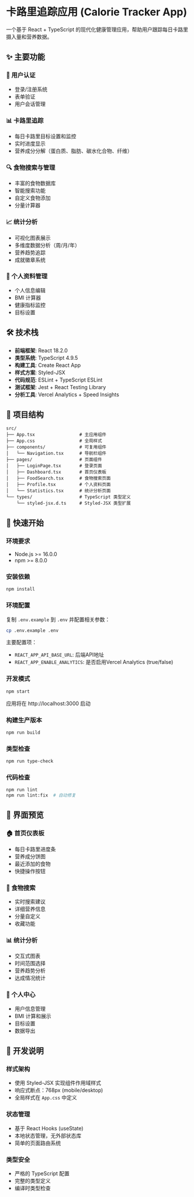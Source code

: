 # 卡路里追踪应用 (Calorie Tracker App)

一个基于 React + TypeScript 的现代化健康管理应用，帮助用户跟踪每日卡路里摄入量和营养数据。

## ✨ 主要功能

### 🔐 用户认证

-   登录/注册系统
-   表单验证
-   用户会话管理

### 📊 卡路里追踪

-   每日卡路里目标设置和监控
-   实时进度显示
-   营养成分分解（蛋白质、脂肪、碳水化合物、纤维）

### 🔍 食物搜索与管理

-   丰富的食物数据库
-   智能搜索功能
-   自定义食物添加
-   分量计算器

### 📈 统计分析

-   可视化图表展示
-   多维度数据分析（周/月/年）
-   营养趋势追踪
-   成就徽章系统

### 👤 个人资料管理

-   个人信息编辑
-   BMI 计算器
-   健康指标监控
-   目标设置

## 🛠️ 技术栈

-   **前端框架**: React 18.2.0
-   **类型系统**: TypeScript 4.9.5
-   **构建工具**: Create React App
-   **样式方案**: Styled-JSX
-   **代码规范**: ESLint + TypeScript ESLint
-   **测试框架**: Jest + React Testing Library
-   **分析工具**: Vercel Analytics + Speed Insights

## 📁 项目结构

```
src/
├── App.tsx                 # 主应用组件
├── App.css                 # 全局样式
├── components/             # 可复用组件
│   └── Navigation.tsx      # 导航栏组件
├── pages/                  # 页面组件
│   ├── LoginPage.tsx       # 登录页面
│   ├── Dashboard.tsx       # 首页仪表板
│   ├── FoodSearch.tsx      # 食物搜索页面
│   ├── Profile.tsx         # 个人资料页面
│   └── Statistics.tsx      # 统计分析页面
└── types/                  # TypeScript 类型定义
    └── styled-jsx.d.ts     # Styled-JSX 类型扩展
```

## 🚀 快速开始

### 环境要求

-   Node.js >= 16.0.0
-   npm >= 8.0.0

### 安装依赖

```bash
npm install
```

### 环境配置

复制 `.env.example` 到 `.env` 并配置相关参数：

```bash
cp .env.example .env
```

主要配置项：
- `REACT_APP_API_BASE_URL`: 后端API地址
- `REACT_APP_ENABLE_ANALYTICS`: 是否启用Vercel Analytics (true/false)

### 开发模式

```bash
npm start
```

应用将在 http://localhost:3000 启动

### 构建生产版本

```bash
npm run build
```

### 类型检查

```bash
npm run type-check
```

### 代码检查

```bash
npm run lint
npm run lint:fix  # 自动修复
```

## 📱 界面预览

### 🏠 首页仪表板

-   每日卡路里进度条
-   营养成分饼图
-   最近添加的食物
-   快捷操作按钮

### 🍎 食物搜索

-   实时搜索建议
-   详细营养信息
-   分量自定义
-   收藏功能

### 📊 统计分析

-   交互式图表
-   时间范围选择
-   营养趋势分析
-   达成情况统计

### 👤 个人中心

-   用户信息管理
-   BMI 计算和展示
-   目标设置
-   数据导出

## 🔧 开发说明

### 样式架构

-   使用 Styled-JSX 实现组件作用域样式
-   响应式断点：768px (mobile/desktop)
-   全局样式在 `App.css` 中定义

### 状态管理

-   基于 React Hooks (useState)
-   本地状态管理，无外部状态库
-   简单的页面路由系统

### 类型安全

-   严格的 TypeScript 配置
-   完整的类型定义
-   编译时类型检查
